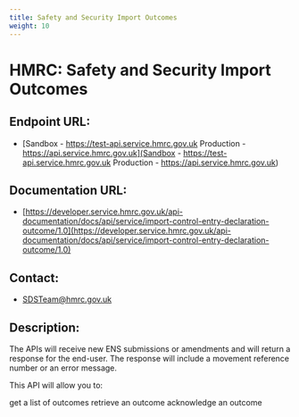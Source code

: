 ```yaml
---
title: Safety and Security Import Outcomes
weight: 10
---
```


# HMRC: Safety and Security Import Outcomes

## Endpoint URL:
 - [Sandbox - https://test-api.service.hmrc.gov.uk 
Production - https://api.service.hmrc.gov.uk](Sandbox - https://test-api.service.hmrc.gov.uk 
Production - https://api.service.hmrc.gov.uk)

## Documentation URL:
 - [https://developer.service.hmrc.gov.uk/api-documentation/docs/api/service/import-control-entry-declaration-outcome/1.0](https://developer.service.hmrc.gov.uk/api-documentation/docs/api/service/import-control-entry-declaration-outcome/1.0)

## Contact:
 - [SDSTeam@hmrc.gov.uk](mailto:SDSTeam@hmrc.gov.uk)

## Description:
The APIs will receive new ENS submissions or amendments and will return a response for the end-user. The response will include a movement reference number or an error message.

This API will allow you to:

get a list of outcomes
retrieve an outcome
acknowledge an outcome

